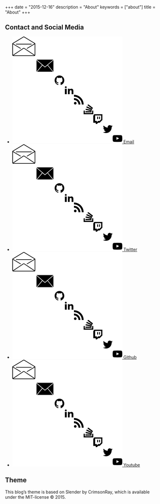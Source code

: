+++
date = "2015-12-16"
description = "About"
keywords = ["about"]
title = "About"
+++

## Contact and Social Media

<ul class="socialmedialist">
  <li>
    <a href="mailto:e1028092@student.tuwien.ac.at">
      <img src="/assets/sprite.generated.svg#envelope2" alt="">
      Email
    </a>
  </li>
  <li>
    <a href="https://twitter.com/ph_e_a_r_a">
      <img src="/assets/sprite.generated.svg#twitter" alt="">
      Twitter
    </a>
  </li>
  <li>
    <a href="https://github.com/pheara">
      <img src="/assets/sprite.generated.svg#github" alt="">
      Github
    </a>
  </li>
  <li>
    <a href="https://www.youtube.com/channel/UCAMhzGNJ3IR71DW7lsHwA8w">
      <img src="/assets/sprite.generated.svg#youtube" alt="">
      Youtube
    </a>
  </li>
</ul>

## Theme

This blog’s theme is based on Slender by CrimsonRay, which is available under the MIT-license &copy; 2015.
